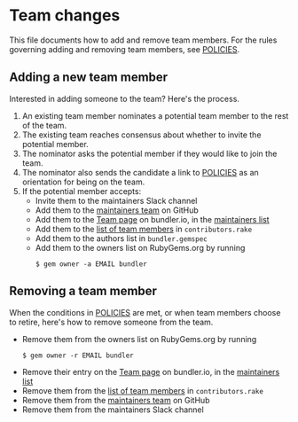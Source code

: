 # Team changes

This file documents how to add and remove team members. For the rules governing adding and removing team members, see [POLICIES][policies].

## Adding a new team member

Interested in adding someone to the team? Here's the process.

1. An existing team member nominates a potential team member to the rest of the team.
2. The existing team reaches consensus about whether to invite the potential member.
3. The nominator asks the potential member if they would like to join the team.
4. The nominator also sends the candidate a link to [POLICIES][policies] as an orientation for being on the team.
5. If the potential member accepts:
    - Invite them to the maintainers Slack channel
    - Add them to the [maintainers team][org_team] on GitHub
    - Add them to the [Team page][team] on bundler.io, in the [maintainers list][maintainers]
    - Add them to the [list of team members][list] in `contributors.rake`
    - Add them to the authors list in `bundler.gemspec`
    - Add them to the owners list on RubyGems.org by running
      ```
      $ gem owner -a EMAIL bundler
      ```


## Removing a team member

When the conditions in [POLICIES](https://github.com/rubygems/bundler/blob/master/doc/POLICIES.md#maintainer-team-guidelines) are met, or when team members choose to retire, here's how to remove someone from the team.

- Remove them from the owners list on RubyGems.org by running
  ```
  $ gem owner -r EMAIL bundler
  ```
- Remove their entry on the [Team page][team] on bundler.io, in the [maintainers list][maintainers]
- Remove them from the [list of team members][list] in `contributors.rake`
- Remove them from the [maintainers team][org_team] on GitHub
- Remove them from the maintainers Slack channel

[policies]: https://github.com/rubygems/bundler/blob/master/doc/POLICIES.md#bundler-policies
[org_team]: https://github.com/orgs/bundler/teams/maintainers/members
[team]: https://bundler.io/contributors.html
[maintainers]: https://github.com/rubygems/bundler-site/blob/02483d3f79f243774722b3fc18a471ca77b1c424/source/contributors.html.haml#L25
[list]: https://github.com/rubygems/bundler-site/blob/02483d3f79f243774722b3fc18a471ca77b1c424/lib/tasks/contributors.rake#L8
